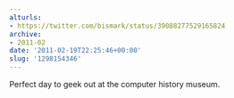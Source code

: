 ```yaml
---
alturls:
- https://twitter.com/bismark/status/39088277529165824
archive:
- 2011-02
date: '2011-02-19T22:25:46+00:00'
slug: '1298154346'
---
```


Perfect day to geek out at the computer history museum.

